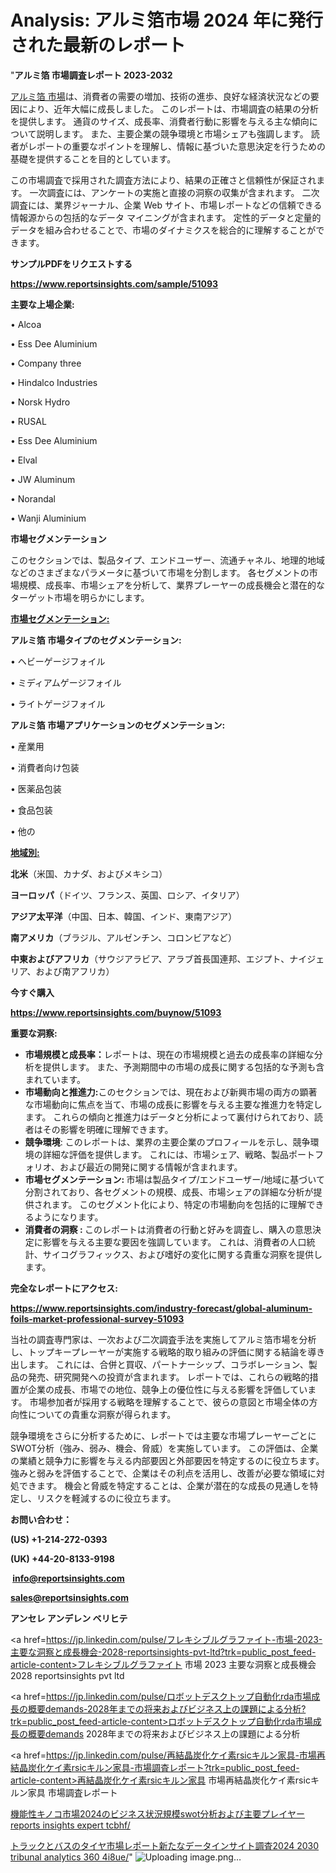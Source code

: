 # Analysis: アルミ箔市場 2024 年に発行された最新のレポート

"<strong>アルミ箔 市場調査レポート 2023-2032</strong>

<a href=https://www.reportsinsights.com/sample/51093>アルミ箔 市場</a>は、消費者の需要の増加、技術の進歩、良好な経済状況などの要因により、近年大幅に成長しました。 このレポートは、市場調査の結果の分析を提供します。 通貨のサイズ、成長率、消費者行動に影響を与える主な傾向について説明します。 また、主要企業の競争環境と市場シェアも強調します。 読者がレポートの重要なポイントを理解し、情報に基づいた意思決定を行うための基礎を提供することを目的としています。

この市場調査で採用された調査方法により、結果の正確さと信頼性が保証されます。 一次調査には、アンケートの実施と直接の洞察の収集が含まれます。 二次調査には、業界ジャーナル、企業 Web サイト、市場レポートなどの信頼できる情報源からの包括的なデータ マイニングが含まれます。 定性的データと定量的データを組み合わせることで、市場のダイナミクスを総合的に理解することができます。

<strong><b>サンプルPDFをリクエストする</b></strong>

<a href=https://www.reportsinsights.com/sample/51093><strong><u>https://www.reportsinsights.com/sample/51093</u></strong></a>

<strong>主要な上場企業:</strong>

• Alcoa

• Ess Dee Aluminium

• Company three

• Hindalco Industries

• Norsk Hydro

• RUSAL

• Ess Dee Aluminium

• Elval

• JW Aluminum

• Norandal

• Wanji Aluminium

<strong>市場セグメンテーション</strong>

このセクションでは、製品タイプ、エンドユーザー、流通チャネル、地理的地域などのさまざまなパラメータに基づいて市場を分割します。 各セグメントの市場規模、成長率、市場シェアを分析して、業界プレーヤーの成長機会と潜在的なターゲット市場を明らかにします。

<strong><u>市場セグメンテーション</u></strong><strong><u>:</u></strong>

<strong>アルミ箔 市場タイプのセグメンテーション:</strong>

• ヘビーゲージフォイル

• ミディアムゲージフォイル

• ライトゲージフォイル

<strong>アルミ箔 市場アプリケーションのセグメンテーション:</strong>

• 産業用

• 消費者向け包装

• 医薬品包装

• 食品包装

• 他の

<strong><u>地域別</u></strong><strong><u>:</u></strong>

<strong>北米</strong>（米国、カナダ、およびメキシコ）

<strong>ヨーロッパ</strong>（ドイツ、フランス、英国、ロシア、イタリア）

<strong>アジア太平洋</strong>（中国、日本、韓国、インド、東南アジア）

<strong>南アメリカ</strong>（ブラジル、アルゼンチン、コロンビアなど）

<strong>中東およびアフリカ</strong>（サウジアラビア、アラブ首長国連邦、エジプト、ナイジェリア、および南アフリカ）

<strong>今すぐ購入</strong>

<a href=https://www.reportsinsights.com/buynow/51093><strong><u>https://www.reportsinsights.com/buynow/51093</u></strong></a>

<strong>重要な洞察:</strong>
<ul>
  <li><strong>市場規模と成長率：</strong>レポートは、現在の市場規模と過去の成長率の詳細な分析を提供します。 また、予測期間中の市場の成長に関する包括的な予測も含まれています。</li>
  <li><strong>市場動向と推進力:</strong>このセクションでは、現在および新興市場の両方の顕著な市場動向に焦点を当て、市場の成長に影響を与える主要な推進力を特定します。 これらの傾向と推進力はデータと分析によって裏付けられており、読者はその影響を明確に理解できます。</li>
  <li><strong>競争環境</strong>: このレポートは、業界の主要企業のプロフィールを示し、競争環境の詳細な評価を提供します。 これには、市場シェア、戦略、製品ポートフォリオ、および最近の開発に関する情報が含まれます。</li>
  <li><strong>市場セグメンテーション: </strong>市場は製品タイプ/エンドユーザー/地域に基づいて分割されており、各セグメントの規模、成長、市場シェアの詳細な分析が提供されます。 このセグメント化により、特定の市場動向を包括的に理解できるようになります。</li>
  <li><strong>消費者の洞察 : </strong>このレポートは消費者の行動と好みを調査し、購入の意思決定に影響を与える主要な要因を強調しています。 これは、消費者の人口統計、サイコグラフィックス、および嗜好の変化に関する貴重な洞察を提供します。</li>
</ul>
<strong>完全なレポートにアクセス:</strong>

<a href=https://www.reportsinsights.com/industry-forecast/global-aluminum-foils-market-professional-survey-51093><strong><u><b>https://www.reportsinsights.com/industry-forecast/global-aluminum-foils-market-professional-survey-51093</b></u></strong></a>

当社の調査専門家は、一次および二次調査手法を実施してアルミ箔市場を分析し、トップキープレーヤーが実施する戦略的取り組みの評価に関する結論を導き出します。 これには、合併と買収、パートナーシップ、コラボレーション、製品の発売、研究開発への投資が含まれます。 レポートでは、これらの戦略的措置が企業の成長、市場での地位、競争上の優位性に与える影響を評価しています。 市場参加者が採用する戦略を理解することで、彼らの意図と市場全体の方向性についての貴重な洞察が得られます。

競争環境をさらに分析するために、レポートでは主要な市場プレーヤーごとにSWOT分析（強み、弱み、機会、脅威）を実施しています。 この評価は、企業の業績と競争力に影響を与える内部要因と外部要因を特定するのに役立ちます。 強みと弱みを評価することで、企業はその利点を活用し、改善が必要な領域に対処できます。 機会と脅威を特定することは、企業が潜在的な成長の見通しを特定し、リスクを軽減するのに役立ちます。

<strong>お問い合わせ：</strong>

<strong>(US) +1-214-272-0393</strong>

<strong>(UK) +44-20-8133-9198</strong>

<strong> </strong><a href=info@reportsinsights.com><strong><u>info@reportsinsights.com</u></strong></a>

<a href=sales@reportsinsights.com><strong><u>sales@reportsinsights.com</u></strong></a>

<strong>アンセレ アンデレン ベリヒテ</strong>

<a href=https://jp.linkedin.com/pulse/フレキシブルグラファイト-市場-2023-主要な洞察と成長機会-2028-reportsinsights-pvt-ltd?trk=public_post_feed-article-content>フレキシブルグラファイト 市場 2023 主要な洞察と成長機会 2028 reportsinsights pvt ltd</a>

<a href=https://jp.linkedin.com/pulse/ロボットデスクトップ自動化rda市場成長の概要demands-2028年までの将来およびビジネス上の課題による分析?trk=public_post_feed-article-content>ロボットデスクトップ自動化rda市場成長の概要demands 2028年までの将来およびビジネス上の課題による分析</a>

<a href=https://jp.linkedin.com/pulse/再結晶炭化ケイ素rsicキルン家具-市場再結晶炭化ケイ素rsicキルン家具-市場調査レポート?trk=public_post_feed-article-content>再結晶炭化ケイ素rsicキルン家具 市場再結晶炭化ケイ素rsicキルン家具 市場調査レポート</a>

<a href=https://www.linkedin.com/pulse/機能性キノコ市場2024のビジネス状況規模swot分析および主要プレイヤー-reports-insights-expert-tcbhf/>機能性キノコ市場2024のビジネス状況規模swot分析および主要プレイヤー reports insights expert tcbhf/</a>

<a href=https://www.linkedin.com/pulse/トラックとバスのタイヤ市場レポート新たなデータインサイト調査2024-2030-tribunal-analytics-360-4i8ue/>トラックとバスのタイヤ市場レポート新たなデータインサイト調査2024 2030 tribunal analytics 360 4i8ue/</a>"
![Uploading image.png…]()
